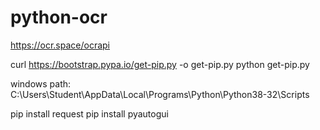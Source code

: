 # python-ocr
https://ocr.space/ocrapi

curl https://bootstrap.pypa.io/get-pip.py -o get-pip.py
python get-pip.py

windows path: C:\Users\Student\AppData\Local\Programs\Python\Python38-32\Scripts

pip install request 
pip install pyautogui
